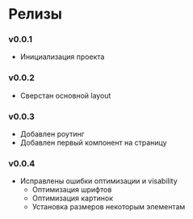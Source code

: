 # Релизы

### v0.0.1

- Инициализация проекта

### v0.0.2

- Сверстан основной layout

### v0.0.3

- Добавлен роутинг
- Добавлен первый компонент на страницу

### v0.0.4

- Исправлены ошибки оптимизации и visability
  - Оптимизация шрифтов
  - Оптимизация картинок
  - Установка размеров некоторым элементам

